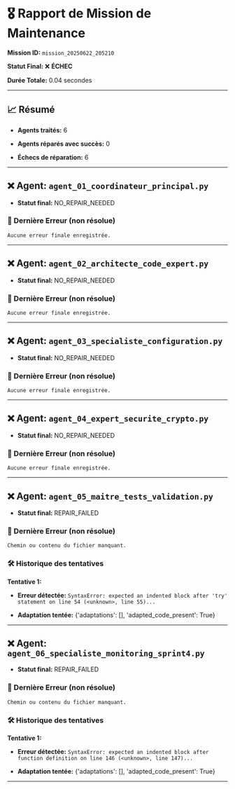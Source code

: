 # 🎖️ Rapport de Mission de Maintenance

**Mission ID:** `mission_20250622_205210`

**Statut Final:** ❌ **ÉCHEC**

**Durée Totale:** 0.04 secondes

---

## 📈 Résumé

- **Agents traités:** 6

- **Agents réparés avec succès:** 0

- **Échecs de réparation:** 6

---

## ❌ Agent: `agent_01_coordinateur_principal.py`

- **Statut final:** NO_REPAIR_NEEDED

### 🛑 Dernière Erreur (non résolue)

```
Aucune erreur finale enregistrée.
```

---

## ❌ Agent: `agent_02_architecte_code_expert.py`

- **Statut final:** NO_REPAIR_NEEDED

### 🛑 Dernière Erreur (non résolue)

```
Aucune erreur finale enregistrée.
```

---

## ❌ Agent: `agent_03_specialiste_configuration.py`

- **Statut final:** NO_REPAIR_NEEDED

### 🛑 Dernière Erreur (non résolue)

```
Aucune erreur finale enregistrée.
```

---

## ❌ Agent: `agent_04_expert_securite_crypto.py`

- **Statut final:** NO_REPAIR_NEEDED

### 🛑 Dernière Erreur (non résolue)

```
Aucune erreur finale enregistrée.
```

---

## ❌ Agent: `agent_05_maitre_tests_validation.py`

- **Statut final:** REPAIR_FAILED

### 🛑 Dernière Erreur (non résolue)

```
Chemin ou contenu du fichier manquant.
```

### 🛠️ Historique des tentatives

**Tentative 1:**

- **Erreur détectée:** `SyntaxError: expected an indented block after 'try' statement on line 54 (<unknown>, line 55)...`

- **Adaptation tentée:** {'adaptations': [], 'adapted_code_present': True}

---

## ❌ Agent: `agent_06_specialiste_monitoring_sprint4.py`

- **Statut final:** REPAIR_FAILED

### 🛑 Dernière Erreur (non résolue)

```
Chemin ou contenu du fichier manquant.
```

### 🛠️ Historique des tentatives

**Tentative 1:**

- **Erreur détectée:** `SyntaxError: expected an indented block after function definition on line 146 (<unknown>, line 147)...`

- **Adaptation tentée:** {'adaptations': [], 'adapted_code_present': True}

---
